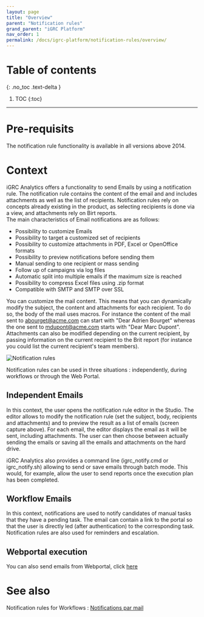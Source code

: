 ```yaml
---
layout: page
title: "Overview"
parent: "Notification rules"
grand_parent: "iGRC Platform"
nav_order: 1
permalink: /docs/igrc-platform/notification-rules/overview/
---
```


# Table of contents
{: .no_toc .text-delta }

1. TOC
{:toc}
---

# Pre-requisits

The notification rule functionality is available in all versions above 2014.

# Context

iGRC Analytics offers a functionality to send Emails by using a notification rule. The notification rule contains the content of the email and and includes attachments as well as the list of recipients.    Notification rules rely on concepts already existing in the product, as selecting recipients is done via a view, and attachments rely on Birt reports.    
The main characteristics of Email notifications are as follows:    

- Possibility to customize Emails
- Possibility to target a customized set of recipients
- Possibility to customize attachments in PDF, Excel or OpenOffice formats
- Possibility to preview notifications before sending them
- Manual sending to one recipient or mass sending
- Follow up of campaigns via log files
- Automatic split into multiple emails if the maximum size is reached
- Possibility to compress Excel files using .zip format
- Compatible with SMTP and SMTP over SSL

You can customize the mail content. This means that you can dynamically modify the subject, the content and attachments for each recipient. To do so, the body of the mail uses macros. For instance the content of the mail sent to abourget@acme.com can start with "Dear Adrien Bourget" whereas the one sent to mdupont@acme.com starts with "Dear Marc Dupont". Attachments can also be modified depending on the current recipient, by passing information on the current recipient to the Brit report (for instance you could list the current recipient's team members).   

![Notification rules](igrc-platform/notification-rules/images/notification-overview-dynamicAttachements.png "Notification rules")

Notification rules can be used in three situations : independently, during workflows or through the Web Portal.  

## Independent Emails  

In this context, the user opens the notification rule editor in the Studio. The editor allows to modify the notification rule (set the subject, body, recipients and attachments) and to preview the result as a list of emails (screen capture above). For each email, the editor displays the email as it will be sent, including attachments. The user can then choose between actually sending the emails or saving all the emails and attachments on the hard drive.   

iGRC Analytics also provides a command line (igrc\_notify.cmd or igrc\_notify.sh) allowing to send or save emails through batch mode. This would, for example, allow the user to send reports once the execution plan has been completed.

## Workflow Emails  

In this context, notifications are used to notify candidates of manual tasks that they have a pending task. The email can contain a link to the portal so that the user is directly led (after authentication) to the corresponding task. Notification rules are also used for reminders and escalation.

## Webportal execution  

You can also send emails from Webportal, click [here](igrc-platform/pages/events-and-actions.md)

# See also

Notification rules for Workflows : [Notifications par mail](igrc-platform/workflow/email-notifications.md)
